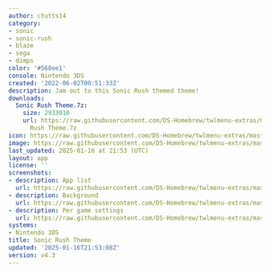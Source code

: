 ```yaml
---
author: ctutts14
category:
- sonic
- sonic-rush
- blaze
- sega
- dimps
color: '#568ee1'
console: Nintendo 3DS
created: '2022-06-02T00:51:33Z'
description: Jam out to this Sonic Rush themed theme!
downloads:
  Sonic Rush Theme.7z:
    size: 2933010
    url: https://raw.githubusercontent.com/DS-Homebrew/twlmenu-extras/master/_nds/TWiLightMenu/3dsmenu/themes/Sonic
      Rush Theme.7z
icon: https://raw.githubusercontent.com/DS-Homebrew/twlmenu-extras/master/_nds/TWiLightMenu/3dsmenu/themes/meta/Sonic%20Rush%20Theme/icon.png
image: https://raw.githubusercontent.com/DS-Homebrew/twlmenu-extras/master/_nds/TWiLightMenu/3dsmenu/themes/meta/Sonic%20Rush%20Theme/icon.png
last_updated: 2025-01-16 at 21:53 (UTC)
layout: app
license: ''
screenshots:
- description: App list
  url: https://raw.githubusercontent.com/DS-Homebrew/twlmenu-extras/master/_nds/TWiLightMenu/3dsmenu/themes/meta/Sonic%20Rush%20Theme/screenshots/App-List.png
- description: Background
  url: https://raw.githubusercontent.com/DS-Homebrew/twlmenu-extras/master/_nds/TWiLightMenu/3dsmenu/themes/meta/Sonic%20Rush%20Theme/screenshots/Background.png
- description: Per game settings
  url: https://raw.githubusercontent.com/DS-Homebrew/twlmenu-extras/master/_nds/TWiLightMenu/3dsmenu/themes/meta/Sonic%20Rush%20Theme/screenshots/Per-Game-Settings.png
systems:
- Nintendo 3DS
title: Sonic Rush Theme
updated: '2025-01-16T21:53:08Z'
version: v4.3
---
```

